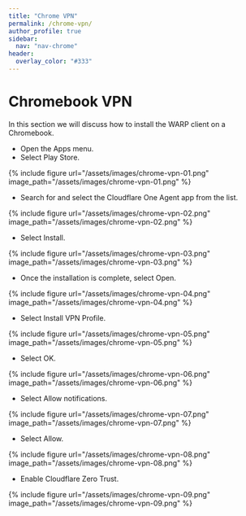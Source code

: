 ```yaml
---
title: "Chrome VPN"
permalink: /chrome-vpn/
author_profile: true
sidebar:
  nav: "nav-chrome"
header:
  overlay_color: "#333"
---
```


# Chromebook VPN

In this section we will discuss how to install the WARP client on a Chromebook.
* Open the Apps menu.
* Select Play Store.

{% include figure url="/assets/images/chrome-vpn-01.png" image_path="/assets/images/chrome-vpn-01.png" %}

*	Search for and select the Cloudflare One Agent app from the list.

{% include figure url="/assets/images/chrome-vpn-02.png" image_path="/assets/images/chrome-vpn-02.png" %}

*	Select Install.

{% include figure url="/assets/images/chrome-vpn-03.png" image_path="/assets/images/chrome-vpn-03.png" %}

*	Once the installation is complete, select Open.

{% include figure url="/assets/images/chrome-vpn-04.png" image_path="/assets/images/chrome-vpn-04.png" %}

*	Select Install VPN Profile.

{% include figure url="/assets/images/chrome-vpn-05.png" image_path="/assets/images/chrome-vpn-05.png" %}

*	Select OK.

{% include figure url="/assets/images/chrome-vpn-06.png" image_path="/assets/images/chrome-vpn-06.png" %}

*	Select Allow notifications.

{% include figure url="/assets/images/chrome-vpn-07.png" image_path="/assets/images/chrome-vpn-07.png" %}

*	Select Allow.

{% include figure url="/assets/images/chrome-vpn-08.png" image_path="/assets/images/chrome-vpn-08.png" %}

*	Enable Cloudflare Zero Trust.

{% include figure url="/assets/images/chrome-vpn-09.png" image_path="/assets/images/chrome-vpn-09.png" %}